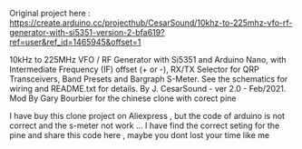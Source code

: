   Original project here : 
  https://create.arduino.cc/projecthub/CesarSound/10khz-to-225mhz-vfo-rf-generator-with-si5351-version-2-bfa619?ref=user&ref_id=1465945&offset=1
  
  10kHz to 225MHz VFO / RF Generator with Si5351 and Arduino Nano, with Intermediate Frequency (IF) offset
  (+ or -), RX/TX Selector for QRP Transceivers, Band Presets and Bargraph S-Meter. See the schematics for
  wiring and README.txt for details. By J. CesarSound - ver 2.0 - Feb/2021. 
  Mod By Gary Bourbier for the chinese clone with corect pine
  
  
  I have buy this clone project on Aliexpress , but the code of arduino is not correct and the s-meter not work  ...
  I have find the correct seting for the pine and share this code here , maybe you dont lost your time like me 
